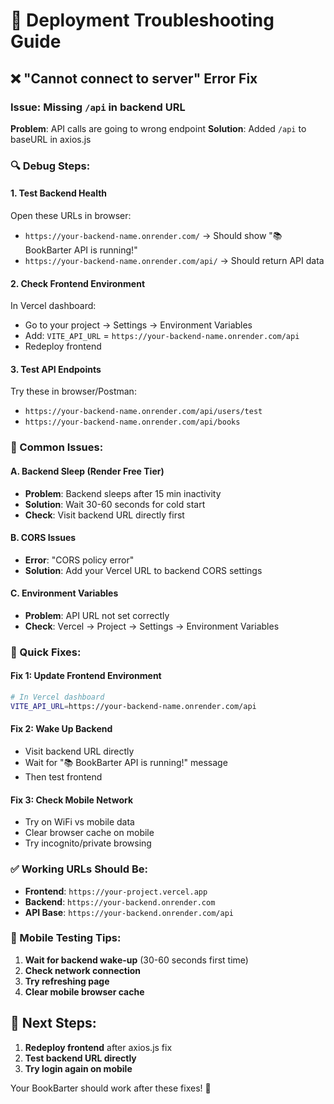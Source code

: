 # 🔧 Deployment Troubleshooting Guide

## ❌ "Cannot connect to server" Error Fix

### Issue: Missing `/api` in backend URL
**Problem**: API calls are going to wrong endpoint
**Solution**: Added `/api` to baseURL in axios.js

### 🔍 Debug Steps:

#### 1. Test Backend Health
Open these URLs in browser:
- `https://your-backend-name.onrender.com/` → Should show "📚 BookBarter API is running!"
- `https://your-backend-name.onrender.com/api/` → Should return API data

#### 2. Check Frontend Environment
In Vercel dashboard:
- Go to your project → Settings → Environment Variables
- Add: `VITE_API_URL` = `https://your-backend-name.onrender.com/api`
- Redeploy frontend

#### 3. Test API Endpoints
Try these in browser/Postman:
- `https://your-backend-name.onrender.com/api/users/test`
- `https://your-backend-name.onrender.com/api/books`

### 🚨 Common Issues:

#### A. Backend Sleep (Render Free Tier)
- **Problem**: Backend sleeps after 15 min inactivity
- **Solution**: Wait 30-60 seconds for cold start
- **Check**: Visit backend URL directly first

#### B. CORS Issues
- **Error**: "CORS policy error"
- **Solution**: Add your Vercel URL to backend CORS settings

#### C. Environment Variables
- **Problem**: API URL not set correctly
- **Check**: Vercel → Project → Settings → Environment Variables

### 🔧 Quick Fixes:

#### Fix 1: Update Frontend Environment
```bash
# In Vercel dashboard
VITE_API_URL=https://your-backend-name.onrender.com/api
```

#### Fix 2: Wake Up Backend
- Visit backend URL directly
- Wait for "📚 BookBarter API is running!" message
- Then test frontend

#### Fix 3: Check Mobile Network
- Try on WiFi vs mobile data
- Clear browser cache on mobile
- Try incognito/private browsing

### ✅ Working URLs Should Be:
- **Frontend**: `https://your-project.vercel.app`
- **Backend**: `https://your-backend.onrender.com`
- **API Base**: `https://your-backend.onrender.com/api`

### 📱 Mobile Testing Tips:
1. **Wait for backend wake-up** (30-60 seconds first time)
2. **Check network connection**
3. **Try refreshing page**
4. **Clear mobile browser cache**

## 🎯 Next Steps:
1. **Redeploy frontend** after axios.js fix
2. **Test backend URL directly**
3. **Try login again on mobile**

Your BookBarter should work after these fixes! 🚀
